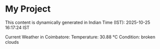 # My Project

This content is dynamically generated in Indian Time (IST): 2025-10-25 16:17:24 IST


Current Weather in Coimbatore:
Temperature: 30.88 °C
Condition: broken clouds

